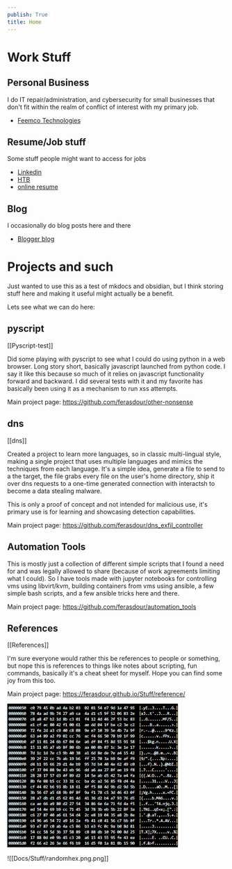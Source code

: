 ```yaml
---
publish: True
title: Home
---
```


# Work Stuff
## Personal Business
I do IT repair/administration, and cybersecurity for small businesses that don't fit within the realm of conflict of interest with my primary job.

- [Feemco Technologies](https://www.feemcotech.solutions/)
## Resume/Job stuff
Some stuff people might want to access for jobs

- [Linkedin](https://www.linkedin.com/in/j3ffre-f33mster/)
- [HTB](https://app.hackthebox.com/profile/126513)
- [online resume](https://rxresu.me/ferasdour/feemster-resume)
## Blog
I occasionally do blog posts here and there

- [Blogger blog](https://blog.feemcotech.solutions/)

# Projects and such

Just wanted to use this as a test of mkdocs and obsidian, but I think storing stuff here and making it useful might actually be a benefit.

Lets see what we can do here:
## pyscript 
[[Pyscript-test]]

Did some playing with pyscript to see what I could do using python in a web browser. Long story short, basically javascript launched from python code. I say it like this because so much of it relies on javascript functionality forward and backward. I did several tests with it and my favorite has basically been using it as a mechanism to run xss attempts.

Main project page: https://github.com/ferasdour/other-nonsense

## dns 
[[dns]]

Created a project to learn more languages, so in classic multi-lingual style, making a single project that uses multiple languages and mimics the techniques from each language. It's a simple idea, generate a file to send to a the target, the file grabs every file on the user's home directory, ship it over dns requests to a one-time generated connection with interactsh to become a data stealing malware. 

This is only a proof of concept and not intended for malicious use, it's primary use is for learning and showcasing detection capabilities.

Main project page: https://github.com/ferasdour/dns_exfil_controller

## Automation Tools

This is mostly just a collection of different simple scripts that I found a need for and was legally allowed to share (because of work agreements limiting what I could). So I have tools made with jupyter notebooks for controlling vms using libvirt/kvm, building containers from vms using ansible, a few simple bash scripts, and a few ansible tricks here and there.

Main project page: https://github.com/ferasdour/automation_tools

## References
[[References]]

I'm sure everyone would rather this be references to people or something, but nope this is references to things like notes about scripting, fun commands, basically it's a cheat sheet for myself. Hope you can find some joy from this too.

Main project page:  https://ferasdour.github.io/Stuff/reference/


![RandomHex](/Stuff/randomhex.png.png)

![[Docs/Stuff/randomhex.png.png]]